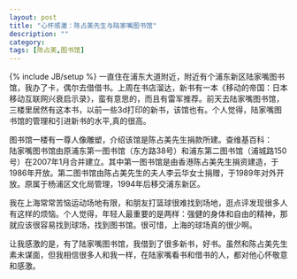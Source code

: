 ```yaml
---
layout: post
title: "心怀感激：陈占美先生与陆家嘴图书馆"
description: ""
category: 
tags: [陈占美,图书馆]
---
```

{% include JB/setup %}
一直住在浦东大道附近，附近有个浦东新区陆家嘴图书馆，我办了卡，偶尔去借借书。上周在书店溜达，新书有一本《移动的帝国：日本移动互联网兴衰启示录》，蛮有意思的，而且有雷军推荐。前天去陆家嘴图书馆，三楼里居然有这本书，以前一些3d打印的新书，该馆也有。个人觉得，陆家嘴图书馆的管理和引进新书的水平,真的很高。   

图书馆一楼有一尊人像雕塑，介绍该馆是陈占美先生捐款所建。查维基百科：    
陆家嘴图书馆由原浦东第一图书馆（东方路38号）和浦东第二图书馆（浦城路150号）在2007年1月合并建立。其中第一图书馆是由香港陈占美先生捐资建造，于1986年开放。第二图书馆由陈占美先生的夫人李云华女士捐赠，于1989年对外开放。原属于杨浦区文化局管理，1994年后移交浦东新区。 
   
我在上海常常苦恼运动场地有限，和朋友打篮球很难找到场地，逛点评发现很多人有这样的烦恼。个人觉得，年轻人最重要的是两样：强健的身体和自由的精神，那就应该很容易找到球场，找到图书馆。很可惜，上海的球场真的很少啊。

让我感激的是，有了陆家嘴图书馆，我借到了很多新书，好书。虽然和陈占美先生素未谋面，但我相信很多人和我一样，在陆家嘴看书和借书的人，都对他心怀敬意和感激。
